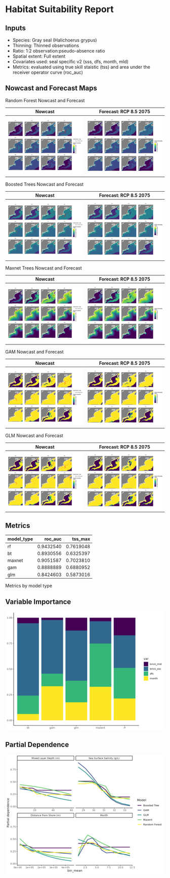 Habitat Suitability Report
================

## Inputs

- Species: Gray seal (Halichoerus grypus)
- Thinning: Thinned observations
- Ratio: 1:2 observation:pseudo-absence ratio
- Spatial extent: Full extent
- Covariates used: seal specific v2 (sss, dfs, month, mld)
- Metrics: evaluated using true skill staistic (tss) and area under the
  receiver operator curve (roc_auc)

## Nowcast and Forecast Maps

Random Forest Nowcast and Forecast

| Nowcast | Forecast: RCP 8.5 2075 |
|:--:|:--:|
| ![](../../../../tidy_reports/versions/c22/000460/c22.000460.01_12_rf_compiled_casts.png) | ![](../../../../tidy_reports/versions/c22/000464/c22.000464.01_12_rf_compiled_casts.png) |

Boosted Trees Nowcast and Forecast

| Nowcast | Forecast: RCP 8.5 2075 |
|:--:|:--:|
| ![](../../../../tidy_reports/versions/c22/000460/c22.000460.01_12_bt_compiled_casts.png) | ![](../../../../tidy_reports/versions/c22/000464/c22.000464.01_12_bt_compiled_casts.png) |

Maxnet Trees Nowcast and Forecast

| Nowcast | Forecast: RCP 8.5 2075 |
|:--:|:--:|
| ![](../../../../tidy_reports/versions/c22/000460/c22.000460.01_12_maxent_compiled_casts.png) | ![](../../../../tidy_reports/versions/c22/000464/c22.000464.01_12_maxent_compiled_casts.png) |

GAM Nowcast and Forecast

| Nowcast | Forecast: RCP 8.5 2075 |
|:--:|:--:|
| ![](../../../../tidy_reports/versions/c22/000460/c22.000460.01_12_gam_compiled_casts.png) | ![](../../../../tidy_reports/versions/c22/000464/c22.000464.01_12_gam_compiled_casts.png) |

GLM Nowcast and Forecast

| Nowcast | Forecast: RCP 8.5 2075 |
|:--:|:--:|
| ![](../../../../tidy_reports/versions/c22/000460/c22.000460.01_12_glm_compiled_casts.png) | ![](../../../../tidy_reports/versions/c22/000464/c22.000464.01_12_glm_compiled_casts.png) |

## Metrics

| model_type |   roc_auc |   tss_max |
|:-----------|----------:|----------:|
| rf         | 0.9432540 | 0.7619048 |
| bt         | 0.8930556 | 0.6325397 |
| maxnet     | 0.9051587 | 0.7023810 |
| gam        | 0.8888889 | 0.6880952 |
| glm        | 0.8424603 | 0.5873016 |

Metrics by model type

## Variable Importance

![](m22.00046_tidy_compiled_files/figure-gfm/variable_importance-1.png)

## Partial Dependence

![](m22.00046_tidy_compiled_files/figure-gfm/partial_dependence-1.png)

